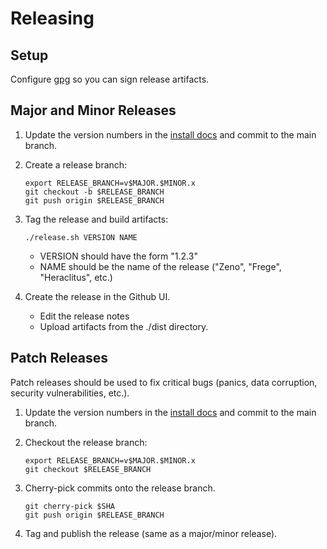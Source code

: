 Releasing
=========

Setup
-----

Configure [gpg](https://www.gnupg.org/) so you can sign release artifacts.

Major and Minor Releases
------------------------

1.	Update the version numbers in the [install docs](docs/install.md) and commit to the main branch.

2.	Create a release branch:

	```
	export RELEASE_BRANCH=v$MAJOR.$MINOR.x
	git checkout -b $RELEASE_BRANCH
	git push origin $RELEASE_BRANCH
	```

3.	Tag the release and build artifacts:

	```
	./release.sh VERSION NAME
	```

	-	VERSION should have the form "1.2.3"
	-	NAME should be the name of the release ("Zeno", "Frege", "Heraclitus", etc.)

4.	Create the release in the Github UI.

	-	Edit the release notes
	-	Upload artifacts from the ./dist directory.

Patch Releases
--------------

Patch releases should be used to fix critical bugs (panics, data corruption, security vulnerabilities, etc.).

1.	Update the version numbers in the [install docs](docs/install.md) and commit to the main branch.

2.	Checkout the release branch:

	```
	export RELEASE_BRANCH=v$MAJOR.$MINOR.x
	git checkout $RELEASE_BRANCH
	```

3.	Cherry-pick commits onto the release branch.

	```
	git cherry-pick $SHA
	git push origin $RELEASE_BRANCH
	```

4.	Tag and publish the release (same as a major/minor release).
